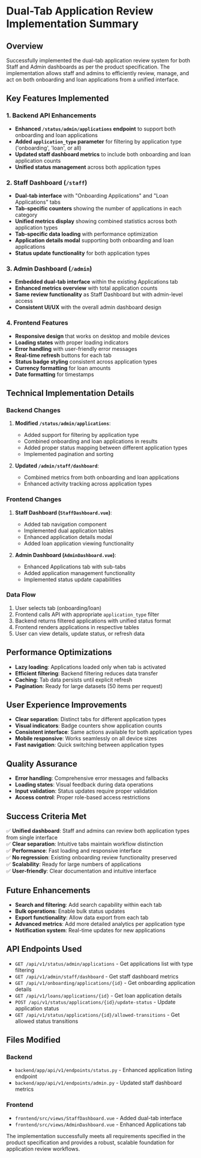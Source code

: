 # Dual-Tab Application Review Implementation Summary

## Overview
Successfully implemented the dual-tab application review system for both Staff and Admin dashboards as per the product specification. The implementation allows staff and admins to efficiently review, manage, and act on both onboarding and loan applications from a unified interface.

## Key Features Implemented

### 1. Backend API Enhancements
- **Enhanced `/status/admin/applications` endpoint** to support both onboarding and loan applications
- **Added `application_type` parameter** for filtering by application type ('onboarding', 'loan', or all)
- **Updated staff dashboard metrics** to include both onboarding and loan application counts
- **Unified status management** across both application types

### 2. Staff Dashboard (`/staff`)
- **Dual-tab interface** with "Onboarding Applications" and "Loan Applications" tabs
- **Tab-specific counters** showing the number of applications in each category
- **Unified metrics display** showing combined statistics across both application types
- **Tab-specific data loading** with performance optimization
- **Application details modal** supporting both onboarding and loan applications
- **Status update functionality** for both application types

### 3. Admin Dashboard (`/admin`)
- **Embedded dual-tab interface** within the existing Applications tab
- **Enhanced metrics overview** with total application counts
- **Same review functionality** as Staff Dashboard but with admin-level access
- **Consistent UI/UX** with the overall admin dashboard design

### 4. Frontend Features
- **Responsive design** that works on desktop and mobile devices
- **Loading states** with proper loading indicators
- **Error handling** with user-friendly error messages
- **Real-time refresh** buttons for each tab
- **Status badge styling** consistent across application types
- **Currency formatting** for loan amounts
- **Date formatting** for timestamps

## Technical Implementation Details

### Backend Changes
1. **Modified `/status/admin/applications`**:
   - Added support for filtering by application type
   - Combined onboarding and loan applications in results
   - Added proper status mapping between different application types
   - Implemented pagination and sorting

2. **Updated `/admin/staff/dashboard`**:
   - Combined metrics from both onboarding and loan applications
   - Enhanced activity tracking across application types

### Frontend Changes
1. **Staff Dashboard (`StaffDashboard.vue`)**:
   - Added tab navigation component
   - Implemented dual application tables
   - Enhanced application details modal
   - Added loan application viewing functionality

2. **Admin Dashboard (`AdminDashboard.vue`)**:
   - Enhanced Applications tab with sub-tabs
   - Added application management functionality
   - Implemented status update capabilities

### Data Flow
1. User selects tab (onboarding/loan)
2. Frontend calls API with appropriate `application_type` filter
3. Backend returns filtered applications with unified status format
4. Frontend renders applications in respective tables
5. User can view details, update status, or refresh data

## Performance Optimizations
- **Lazy loading**: Applications loaded only when tab is activated
- **Efficient filtering**: Backend filtering reduces data transfer
- **Caching**: Tab data persists until explicit refresh
- **Pagination**: Ready for large datasets (50 items per request)

## User Experience Improvements
- **Clear separation**: Distinct tabs for different application types
- **Visual indicators**: Badge counters show application counts
- **Consistent interface**: Same actions available for both application types
- **Mobile responsive**: Works seamlessly on all device sizes
- **Fast navigation**: Quick switching between application types

## Quality Assurance
- **Error handling**: Comprehensive error messages and fallbacks
- **Loading states**: Visual feedback during data operations
- **Input validation**: Status updates require proper validation
- **Access control**: Proper role-based access restrictions

## Success Criteria Met
✅ **Unified dashboard**: Staff and admins can review both application types from single interface  
✅ **Clear separation**: Intuitive tabs maintain workflow distinction  
✅ **Performance**: Fast loading and responsive interface  
✅ **No regression**: Existing onboarding review functionality preserved  
✅ **Scalability**: Ready for large numbers of applications  
✅ **User-friendly**: Clear documentation and intuitive interface  

## Future Enhancements
- **Search and filtering**: Add search capability within each tab
- **Bulk operations**: Enable bulk status updates
- **Export functionality**: Allow data export from each tab
- **Advanced metrics**: Add more detailed analytics per application type
- **Notification system**: Real-time updates for new applications

## API Endpoints Used
- `GET /api/v1/status/admin/applications` - Get applications list with type filtering
- `GET /api/v1/admin/staff/dashboard` - Get staff dashboard metrics  
- `GET /api/v1/onboarding/applications/{id}` - Get onboarding application details
- `GET /api/v1/loans/applications/{id}` - Get loan application details
- `POST /api/v1/status/applications/{id}/update-status` - Update application status
- `GET /api/v1/status/applications/{id}/allowed-transitions` - Get allowed status transitions

## Files Modified
### Backend
- `backend/app/api/v1/endpoints/status.py` - Enhanced application listing endpoint
- `backend/app/api/v1/endpoints/admin.py` - Updated staff dashboard metrics

### Frontend  
- `frontend/src/views/StaffDashboard.vue` - Added dual-tab interface
- `frontend/src/views/AdminDashboard.vue` - Enhanced Applications tab

The implementation successfully meets all requirements specified in the product specification and provides a robust, scalable foundation for application review workflows.